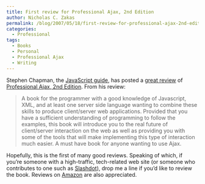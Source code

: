 ```yaml
---
title: First review for Professional Ajax, 2nd Edition
author: Nicholas C. Zakas
permalink: /blog/2007/05/18/first-review-for-professional-ajax-2nd-edition/
categories:
  - Professional
tags:
  - Books
  - Personal
  - Professional Ajax
  - Writing
---
```

Stephen Chapman, the <a title="JavaScript Guide" rel="external" href="http://javascript.about.com">JavaScript guide</a>, has posted a <a title="Professional Ajax" rel="external" href="http://javascript.about.com/od/reviews/gr/ajax2.htm">great review</a> of <a title="Professional Ajax, 2nd Edition" rel="external" href="http://www.amazon.com/gp/redirect.html?ie=UTF8&location=http%3A%2F%2Fwww.amazon.com%2FProfessional-Ajax-2nd-Nicholas-Zakas%2Fdp%2F0470109491%2F&tag=nczonline-20&linkCode=ur2&camp=1789&creative=9325">Professional Ajax, 2nd Edition</a>. From his review:

> A book for the programmer with a good knowledge of Javascript, XML, and at least one server side language wanting to combine these skills to produce client/server web applications. Provided that you have a sufficient understanding of programming to follow the examples, this book will introduce you to the real future of client/server interaction on the web as well as providing you with some of the tools that will make implementing this type of interaction much easier. A must have book for anyone wanting to use Ajax.

Hopefully, this is the first of many good reviews. Speaking of which, if you&#8217;re someone with a high-traffic, tech-related web site (or someone who contributes to one such as <a title="Slashdot" rel="external" href="http://www.slashdot.org">Slashdot</a>), drop me a line if you&#8217;d like to review the book. Reviews on [Amazon][1] are also appreciated.

 [1]: http://www.amazon.com
